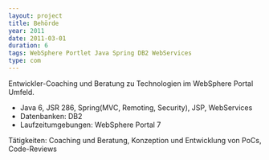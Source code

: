 ```yaml
---
layout: project
title: Behörde
year: 2011
date: 2011-03-01
duration: 6
tags: WebSphere Portlet Java Spring DB2 WebServices
type: com
---
```

Entwickler-Coaching und Beratung zu Technologien im WebSphere Portal Umfeld.

- Java 6, JSR 286, Spring(MVC, Remoting, Security), JSP, WebServices
- Datenbanken: DB2
- Laufzeitumgebungen: WebSphere Portal 7

Tätigkeiten: Coaching und Beratung, Konzeption und Entwicklung von PoCs, Code-Reviews